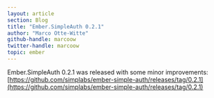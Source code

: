 ```yaml
---
layout: article
section: Blog
title: "Ember.SimpleAuth 0.2.1"
author: "Marco Otte-Witte"
github-handle: marcoow
twitter-handle: marcoow
topic: ember
---
```


Ember.SimpleAuth 0.2.1 was released with some minor improvements: [https://github.com/simplabs/ember-simple-auth/releases/tag/0.2.1](https://github.com/simplabs/ember-simple-auth/releases/tag/0.2.1)